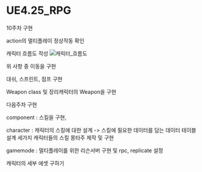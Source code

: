 # UE4.25_RPG

10주차 구현

action의 멀티플레이 정상작동 확인

캐릭터 흐름도 작성
![캐릭터_흐름도](https://github.com/user-attachments/assets/bf89533d-3cc2-4367-9fbe-18170f3df8e2)

위 사항 중 이동을 구현

대쉬, 스프린트, 점프 구현

Weapon class 및 장리캐릭터의 Weapon을 구현

다음주차 구현

component : 스킬을 구현,

character : 캐릭터의 스킬에 대한 설계 -> 스킬에 필요한 데이터를 담는 데이터 테이블 설계 세가지 캐릭터들의 스킬 몽타주 제작 및 구현

gamemode : 멀티플레이를 위한 리슨서버 구현 및 rpc, replicate 설정

캐릭터의 세부 에셋 구하기
